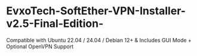 # EvxoTech-SoftEther-VPN-Installer-v2.5-Final-Edition-
Compatible with Ubuntu 22.04 / 24.04 / Debian 12+ &amp; Includes GUI Mode + Optional OpenVPN Support
